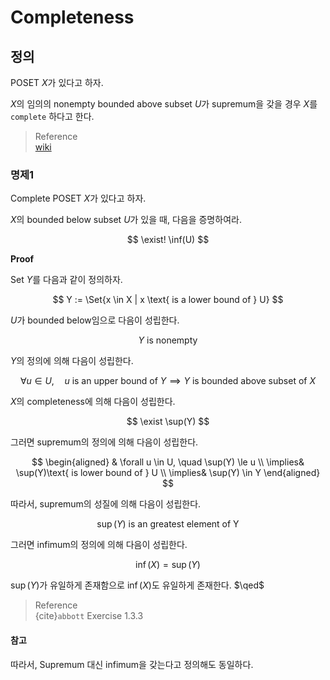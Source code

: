 # Completeness
## 정의
POSET $X$가 있다고 하자.

$X$의 임의의 nonempty bounded above subset $U$가 supremum을 갖을 경우 $X$를 `complete` 하다고 한다.

> Reference  
> [wiki](https://en.wikipedia.org/wiki/Completeness_(order_theory))


### 명제1
Complete POSET $X$가 있다고 하자.

$X$의 bounded below subset $U$가 있을 때, 다음을 증명하여라.

$$ \exist! \inf(U) $$

**Proof**

Set $Y$를 다음과 같이 정의하자.

$$ Y := \Set{x \in X | x \text{ is a lower bound of } U} $$

$U$가 bounded below임으로 다음이 성립한다.

$$ Y \text{ is nonempty} $$

$Y$의 정의에 의해 다음이 성립한다.

$$ \forall u \in U, \quad u \text{ is an upper bound of } Y \implies Y \text{ is bounded above subset of } X $$

$X$의 completeness에 의해 다음이 성립한다.

$$ \exist \sup(Y) $$

그러면 supremum의 정의에 의해 다음이 성립한다.

$$ \begin{aligned} & \forall u \in U, \quad \sup(Y) \le u \\ \implies& \sup(Y)\text{ is lower bound of } U \\ \implies& \sup(Y) \in Y \end{aligned} $$

따라서, supremum의 성질에 의해 다음이 성립한다.

$$ \sup(Y) \text{ is an greatest element of Y} $$

그러면 infimum의 정의에 의해 다음이 성립한다.

$$ \inf(X) = \sup(Y) $$

$\sup(Y)$가 유일하게 존재함으로 $\inf(X)$도 유일하게 존재한다. $\qed$

> Reference  
> {cite}`abbott` Exercise 1.3.3

#### 참고
따라서, Supremum 대신 infimum을 갖는다고 정의해도 동일하다.
